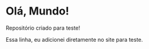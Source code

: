 # Olá, Mundo!

 Repositório criado para teste!
 
 Essa linha, eu adicionei diretamente no site para teste.
